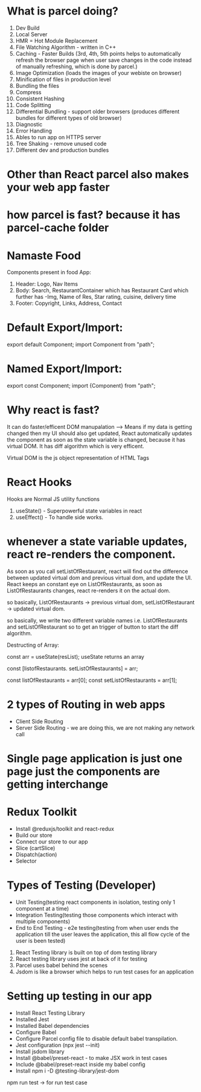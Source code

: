 # What is parcel doing?
1. Dev Build
2. Local Server
3. HMR = Hot Module Replacement
4. File Watching Algorithm - written in C++
5. Caching - Faster Builds (3rd, 4th, 5th points helps to automatically refresh the browser page when user save changes in the code instead of manually refreshing, which is done by parcel.)
6. Image Optimization (loads the images of your webiste on browser)
7. Minification of files in production level
8. Bundling the files 
9. Compress
10. Consistent Hashing
11. Code Splitting
12. Differential Bundling - support older browsers (produces different bundles for different types of old browser)
13. Diagnostic
14. Error Handling
15. Ables to run app on HTTPS server
16. Tree Shaking - remove unused code
17. Different dev and production bundles

# Other than React parcel also makes your web app faster

# how parcel is fast? because it has parcel-cache folder


# Namaste Food

 Components present in food App:
 1. Header: Logo, Nav Items
 2. Body: Search, RestaurantContainer which has Restaurant Card which further has -Img, Name of Res, Star rating, cuisine, delivery time
 3. Footer: Copyright, Links, Address, Contact

# Default Export/Import:

export default Component;
import Component from "path";

# Named Export/Import:

export const Component;
import {Component} from "path";

# Why react is fast?
It can do faster/efficent DOM manupalation --> Means if my data is getting changed then my UI should also get updated, React automatically updates the component as soon as the state variable is changed, because it has virtual DOM. It has diff algorithm which is very efficent.

Virtual DOM is the js object representation of HTML Tags

# React Hooks
Hooks are Normal JS utility functions
1. useState() - Superpowerful state variables in react
2. useEffect() - To handle side works.

# whenever a state variable updates, react re-renders the component.

As soon as you call setListOfRestaurant, react will find out the difference between updated virtual dom and previous virtual dom, and update the UI. React keeps an constant eye on ListOfRestaurants, as soon as  ListOfRestaurants changes, react re-renders it on the actual dom.

so basically, ListOfRestaurants -> previous virtual dom, setListOfRestaurant -> updated virtual dom.

so basically, we write two different variable names i.e. ListOfRestaurants and setListOfRestaurant so to get an trigger of button to start the diff algorithm.


Destructing of Array: 

const arr = useState(resList); useState returns an array

const [listofRestaurants. setListOfRestaurants] = arr;

const listOfRestaurants = arr[0];
const setListOfRestaurants = arr[1];

# 2 types of Routing in web apps
- Client Side Routing
- Server Side Routing - we are doing this, we are not making any network call

# Single page application is just one page just the components are getting interchange


# Redux Toolkit
- Install @reduxjs/toolkit and react-redux
- Build our store
- Connect our store to our app
- Slice (cartSlice)
- Dispatch(action)
- Selector

# Types of Testing (Developer)
- Unit Testing(testing react components in isolation, testing only 1 component at a time)
- Integration Testing(testing those components which interact with multiple components)
- End to End Testing - e2e testing(testing from when user ends the application till the user leaves the application, this all flow cycle of the user is been tested)

1. React Testing library is built on top of dom testing library
2. React testing library uses jest at back of it for testing
3. Parcel uses babel behind the scenes
4. Jsdom is like a browser which helps to run test cases for an application 

# Setting up testing in our app
- Install React Testing Library
- Installed Jest
- Installed Babel dependencies
- Configure Babel
- Configure Parcel config file to disable default babel transpilation.
- Jest configuration (npx jest --init)
- Install jsdom library
- Install @babel/preset-react - to make JSX work in test cases
- Include @babel/preset-react inside my babel config
- Install npm i -D @testing-library/jest-dom

npm run test -> for run test case